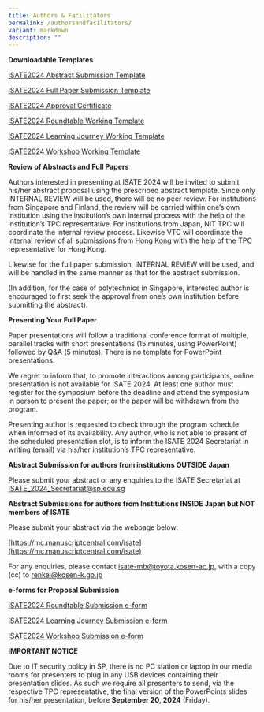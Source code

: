 ```yaml
---
title: Authors & Facilitators
permalink: /authorsandfacilitators/
variant: markdown
description: ""
---
```

<p><strong>Downloadable Templates</strong></p><p></p><p><a href="https://drive.google.com/uc?export=download&amp;id=1lOJFMm-cBgLtYxB3OjyS16g86lNrPAVb" rel="noopener noreferrer nofollow" target="_blank">ISATE2024 Abstract Submission Template</a></p><p><a href="https://drive.google.com/uc?export=download&amp;id=1ox_x_EMVUHxnYxMv6iGqbRaD19e1uISu" rel="noopener noreferrer nofollow" target="_blank">ISATE2024 Full Paper Submission Template</a></p><p><a href="https://drive.google.com/uc?export=download&amp;id=1bPPVTa4jArxUbqI91Ha5aRY12WH3tiyQ" rel="noopener noreferrer nofollow" target="_blank">ISATE2024 Approval Certificate</a></p><p><a href="https://drive.google.com/uc?export=download&amp;id=1aBsbBh176BRCC28slc8IpTBOm78ZlCQq" rel="noopener noreferrer nofollow" target="_blank">ISATE2024 Roundtable Working Template</a></p><p><a href="https://drive.google.com/uc?export=download&amp;id=18RMULMfW4y9q-N2v61z8eivijSAyfpUE" rel="noopener noreferrer nofollow" target="_blank">ISATE2024 Learning Journey Working Template</a></p><p><a href="https://drive.google.com/uc?export=download&amp;id=1MkPxMf4gTYCNMkjbyWkGPlBnJDzQ-HRY" rel="noopener noreferrer nofollow" target="_blank">ISATE2024 Workshop Working Template</a></p><p><strong>Review of Abstracts and Full Papers</strong></p><p>Authors interested in presenting at ISATE 2024 will be invited to submit his/her abstract proposal using the prescribed abstract template. Since only INTERNAL REVIEW will be used, there will be no peer review. For institutions from Singapore and Finland, the review will be carried within one’s own institution using the institution’s own internal process with the help of the institution’s TPC representative. For institutions from Japan, NIT TPC will coordinate the internal review process. Likewise VTC will coordinate the internal review of all submissions from Hong Kong with the help of the TPC representative for Hong Kong.</p><p>Likewise for the full paper submission, INTERNAL REVIEW will be used, and will be handled in the same manner as that for the abstract submission.</p><p>(In addition, for the case of polytechnics in Singapore, interested author is encouraged to first seek the approval from one’s own institution before submitting the abstract).</p><p></p><p><strong>Presenting Your Full Paper</strong></p><p>Paper presentations will follow a traditional conference format of multiple, parallel tracks with short presentations (15 minutes, using PowerPoint) followed by Q&amp;A (5 minutes). There is no template for PowerPoint presentations.</p><p>We regret to inform that, to promote interactions among participants, online presentation is not available for ISATE 2024. At least one author must register for the symposium before the deadline and attend the symposium in person to present the paper; or the paper will be withdrawn from the program.</p><p>Presenting author is requested to check through the program schedule when informed of its availability. Any author, who is not able to present of the scheduled presentation slot, is to inform the ISATE 2024 Secretariat in writing (email) via his/her institution’s TPC representative.</p>

<p><strong>Abstract Submission for authors from institutions OUTSIDE Japan</strong></p>
   

Please submit your abstract or any enquiries to the ISATE Secretariat at [ISATE\_2024\_Secretariat@sp.edu.sg](mailto:ISATE_2024_Secretariat@sp.edu.sg)


<p><strong>Abstract Submissions for authors from Institutions INSIDE Japan but NOT members of ISATE</strong></p>

   

Please submit your abstract via the webpage below:

[https://mc.manuscriptcentral.com/isate](https://mc.manuscriptcentral.com/isate)

For any enquiries, please contact [isate-mb@toyota.kosen-ac.jp](mailto:isate-mb@toyota.kosen-ac.jp), with a copy (cc) to [renkei@kosen-k.go.jp](mailto:renkei@kosen-k.go.jp)




<p><strong>e-forms for Proposal Submission</strong></p><p><a href="https://forms.office.com/pages/responsepage.aspx?id=Av8Edtir20WMrFUAVDI_yQAlQPdKImBElo-aRvXjOD5UNDZGV0RVUVo2QjJPVTJNM09IOFRWSDhIRC4u&amp;web=1&amp;wdLOR=cA10CEFC7-FC36-4F06-9B10-9B9BFA54F417" rel="noopener noreferrer nofollow" target="_blank">ISATE2024 Roundtable Submission e-form</a></p><p><a href="https://forms.office.com/pages/responsepage.aspx?id=Av8Edtir20WMrFUAVDI_yQAlQPdKImBElo-aRvXjOD5UQktMWkpNTjc3WTVZT1Y5SVkzUTNQUVI5VS4u&amp;web=1&amp;wdLOR=cAE5C4C47-9502-464D-AC54-770CCAAD93C9" rel="noopener noreferrer nofollow" target="_blank">ISATE2024 Learning Journey Submission e-form</a></p><p><a href="https://forms.office.com/pages/responsepage.aspx?id=Av8Edtir20WMrFUAVDI_yQAlQPdKImBElo-aRvXjOD5UNFlDMEEwRlpNMU9JUVo5R0hNVTY4WEFKWC4u&amp;web=1&amp;wdLOR=c0A3BD41B-9DE7-486C-BC6F-09FB94B72B5F" rel="noopener noreferrer nofollow" target="_blank">ISATE2024 Workshop Submission e-form</a></p><p><strong>IMPORTANT NOTICE</strong></p><p>Due to IT security policy in SP, there is no PC station or laptop in our media rooms for presenters to plug in any USB devices containing their presentation slides. As such we require all presenters to send, via the respective TPC representative, the final version of the PowerPoints slides for his/her presentation, before <strong>September 20, 2024</strong> (Friday).</p>
